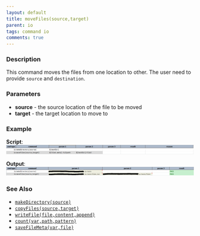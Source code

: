 ```yaml
---
layout: default
title: moveFiles(source,target)
parent: io
tags: command io
comments: true
---
```



### Description
This command moves the files from one location to other. The user need to provide `source` and `destination`.


### Parameters
- **source** \- the source location of the file to be moved
- **target** \- the target location to move to


### Example
**Script**:<br/>
![script](image/moveFiles_01.png)

**Output**:<br/>
![output](image/moveFiles_02.png)


### See Also
- [`makeDirectory(source)`](makeDirectory(source))
- [`copyFiles(source,target)`](copyFiles(source,target))
- [`writeFile(file,content,append)`](writeFile(file,content,append))
- [`count(var,path,pattern)`](count(var,path,pattern))
- [`saveFileMeta(var,file)`](saveFileMeta(var,file))
